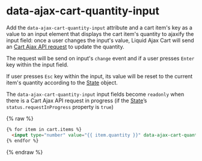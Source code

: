 # data-ajax-cart-quantity-input

Add the `data-ajax-cart-quantity-input` attribute and a cart item's key as a value to an input element that displays the cart item's quantity to ajaxify the input field: once a user changes the input's value, Liquid Ajax Cart will send an [Cart Ajax API request](/reference/requests/) to update the quantity.

The request will be send on input's `change` event and if a user presses `Enter` key within the input field.

If user presses `Esc` key within the input, its value will be reset to the current item's quantity according to the [State](/reference/state/) object.

The `data-ajax-cart-quantity-input` input fields become `readonly` when there is a Cart Ajax API request in progress (if the [State](/reference/state/)’s `status.requestInProgress` property is `true`)

{% raw %}
```html
{% for item in cart.items %}
  <input type="number" value="{{ item.quantity }}" data-ajax-cart-quantity-input="{{ item.key }}" />
{% endfor %}
```
{% endraw %}

